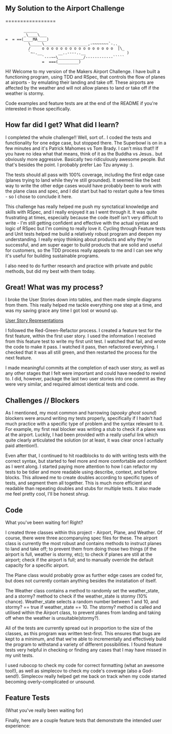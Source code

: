 ## My Solution to the Airport Challenge ##

=================

```
        ______
        _\____\___
=  = ==(____MA____)
          \_____\___________________,-~~~~~~~`-.._
          /     o o o o o o o o o o o o o o o o  |\_
          `~-.__       __..----..__                  )
                `---~~\___________/------------`````
                =  ===(_________)

```
Hi! Welcome to my version of the Makers Airport Challenge. I have built a functioning program, using TDD and RSpec, that controls the flow of planes at airports - by emulating their landing and take off. These airports are affected by the weather and will not allow planes to land or take off if the weather is stormy.

Code examples and feature tests are at the end of the README if you're interested in those specifically.

## How far did I get? What did I learn? ##

I completed the whole challenge!! Well, sort of.. I coded the tests and functionality for one edge case, but stopped there. The Superbowl is on in a few minutes and it's Patrick Mahomes vs Tom Brady. I can't miss that!! If you have no idea what that means, think of it as the Buddha vs Jesus.. but obviously more aggressive. Basically two ridiculously awesome people. But that's besides the point. I probably prefer Lao Tzu anyway :).

The tests should all pass with 100% coverage, including the first edge case (planes trying to land while they're still grounded). It seemed like the best way to write the other edge cases would have probably been to work with the plane class and spec, and I did start but had to restart quite a few times - so I chose to conclude it here.

This challenge has really helped me push my synctatical knowledge and skills with RSpec, and I really enjoyed it as I went through it. It was quite frustrating at times, especially because the code itself isn't very difficult to write - I'm still getting confident and effective with the actual syntax and logic of RSpec but I'm coming to really love it. Cycling through Feature tests and Unit tests helped me build a relatively robust program and deepen my understanding. I really enjoy thinking about products and why they're successful, and am super eager to build products that are solid and useful for customers, so the TDD process really appeals to me and I can see why it's useful for building sustainable programs.

I also need to do further research and practice with private and public methods, but did my best with them today.

## Great! What was my process? ##
I broke the User Stories down into tables, and then made simple diagrams from them. This really helped me tackle everything one step at a time, and was my saving grace any time I got lost or wound up.

[User Story Representations](user_story_reps.pdf)

I followed the Red-Green-Refactor process. I created a feature test for the first feature, within the first user story. I used the information I received from this feature test to write my first unit test. I watched that fail, and wrote the code to make it pass. I watched it pass, then refactored everything. I checked that it was all still green, and then restarted the process for the next feature.

I made meaningful commits at the completion of each user story, as well as any other stages that I felt were important and could have needed to rewind to. I did, however, package the last two user stories into one commit as they were very similar, and required almost identical tests and code.

## Challenges // Blockers ##

As I mentioned, my most common and harrowing (*spooky ghost sound*) blockers were around writing my tests properly, specifically if I hadn't had much practice with a specific type of problem and the syntax relevant to it. For example, my first real blocker was writing a stub to check if a plane was at the airport. Luckily, I had been provided with a really useful link which quite clearly articulated the solution (or at least, it was clear once I actually paid attention!).

Even after that, I continued to hit roadblocks to do with writing tests with the correct syntax, but started to feel more and more comfortable and confident as I went along. I started paying more attention to how I can refactor my tests to be tidier and more readable using describe, context, and before blocks. This allowed me to create doubles according to specific types of tests, and segment them all together. This is much more efficient and readable than repeating doubles and stubs for multiple tests. It also made me feel pretty cool, I'll be honest *shrug*.

## Code ##
What you've been waiting for! Right?

I created three classes within this project - Airport, Plane, and Weather. Of course, there were three accompanying spec files for these. The airport class is currently the most robust and contains methods to instruct planes to land and take off; to prevent them from doing those two things (if the airport is full, weather is stormy, etc); to check if planes are still at the airport; check if the airport is full; and to manually override the default capacity for a specific airport.

The Plane class would probably grow as further edge cases are coded for, but does not currently contain anything besides the instatiation of itself.

The Weather class contains a method to randomly set the weather_state, and a stormy? method to check if the weather_state is stormy (10% chance). Weather_state selects a random number between 1 and 10, and stormy? == true if weather_state == 10. The stormy? method is called and utilised within the Airport class, to prevent planes from landing and taking off when the weather is unsuitable(stormy?).

All of the tests are currently spread out in proportion to the size of the classes, as this program was written test-first. This ensures that bugs are kept to a minimum, and that we're able to incrementally and effectively build the program to withstand a variety of different possibilities. I found feature tests very helpful in checking or finding any cases that I may have missed in my unit tests.

I used rubocop to check my code for correct formatting (what an awesome tool!), as well as simplecov to check my code's coverage (also a God-send!). Simplecov really helped get me back on track when my code started becoming overly-complicated or unsound.

## Feature Tests ##

(What you've really been waiting for)

Finally, here are a couple feature tests that demonstrate the intended user experience:

